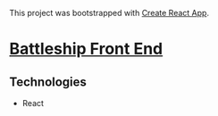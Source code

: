 This project was bootstrapped with [Create React App](https://github.com/facebook/create-react-app).

# [Battleship Front End](https://separate-client.herokuapp.com/)

## Technologies

- React
